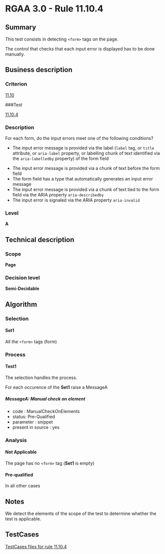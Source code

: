 # RGAA 3.0 -  Rule 11.10.4

## Summary

This test consists in detecting `<form>` tags on the page.

The control that checks that each input error is displayed has to be done manually.

## Business description

### Criterion

[11.10](http://asqatasun.github.io/RGAA--3.0--EN/RGAA3.0_Criteria_English_version_v1.html#crit-11-10)

###Test

[11.10.4](http://asqatasun.github.io/RGAA--3.0--EN/RGAA3.0_Criteria_English_version_v1.html#test-11-10-4)

### Description
For each form, do the input errors meet one
    of the following conditions?
    <ul><li> The input error message
   is provided via the label (<code>label</code> tag, or <code>title</code>
   attribute, or <code>aria-label</code> property, or labelling
   chunk of text identified via the <code>aria-labelledby</code>
   property) of the form field</li>
  <li>The input error message is
   provided via a chunk of text before the form field</li>
  <li>The form field has a type
   that automatically generates an input error message</li>
  <li>The input error message is
   provided via a chunk of text tied to the form field
   via the ARIA property <code>aria-describedby</code></li>
  <li>The input error is
   signaled via the ARIA property <code>aria-invalid</code></li>
    </ul> 


### Level

**A**

## Technical description

### Scope

**Page**

### Decision level

**Semi-Decidable**

## Algorithm

### Selection

#### Set1

All the `<form>` tags (form)

### Process

#### Test1

The selection handles the process.

For each occurence of the **Set1** raise a MessageA

##### MessageA: Manual check on element

-   code : ManualCheckOnElements
-   status: Pre-Qualified
-   parameter : snippet
-   present in source : yes

### Analysis

#### Not Applicable

The page has no `<form>` tag (**Set1** is empty)

#### Pre-qualified

In all other cases

## Notes

We detect the elements of the scope of the test to determine whether the
test is applicable.



##  TestCases 

[TestCases files for rule 11.10.4](https://gitlab.com/asqatasun/Asqatasun/-/tree/master/rules/rules-rgaa3.0/src/test/resources/testcases/rgaa30/Rgaa30Rule111004/) 


